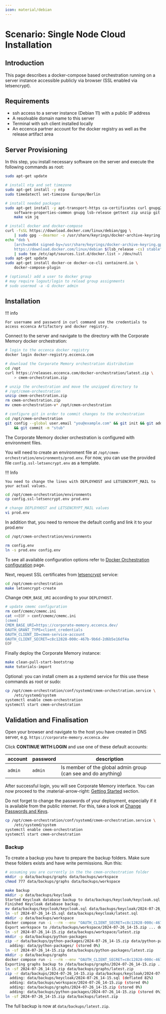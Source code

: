 ```yaml
---
icon: material/debian
---
```

# Scenario: Single Node Cloud Installation

## Introduction

This page describes a docker-compose based orchestration running on a server instance accessible publicly via browser (SSL enabled via letsencrypt).

## Requirements

-   ssh access to a server instance (Debian 11) with a public IP address
-   A resolvable domain name to this server
-   Terminal with ssh client installed locally
-   An eccenca partner account for the docker registry as well as the release artifact area

## Server Provisioning

In this step, you install necessary software on the server and execute the following commands as root:

```bash
sudo apt-get update

# install ntp and set timezone
sudo apt-get install -y ntp
sudo timedatectl set-timezone Europe/Berlin

# install needed packages
sudo apt-get install -y apt-transport-https ca-certificates curl gnupg2 \
    software-properties-common gnupg lsb-release gettext zip unzip git \ 
    make vim jq

# install docker and docker-compose
curl -fsSL https://download.docker.com/linux/debian/gpg \
    | sudo gpg --dearmor -o /usr/share/keyrings/docker-archive-keyring.gpg
echo "deb \
    [arch=amd64 signed-by=/usr/share/keyrings/docker-archive-keyring.gpg] \
    https://download.docker.com/linux/debian $(lsb_release -cs) stable" \
    | sudo tee /etc/apt/sources.list.d/docker.list > /dev/null
sudo apt-get update
sudo apt-get install docker-ce docker-ce-cli containerd.io \
    docker-compose-plugin

# (optional) add a user to docker group
# may require logout/login to reload group assignments
# sudo usermod -a -G docker admin
```

## Installation

!!! info

    For username and password in curl command use the credentials to access eccenca Artifactory and docker registry.

Connect to the server and navigate to the directory with the Corporate Memory docker orchestration:

```bash
# login to the eccenca docker registry
docker login docker-registry.eccenca.com

# download the Corporate Memory orchestration distribution
cd /opt
curl https://releases.eccenca.com/docker-orchestration/latest.zip \
    > cmem-orchestration.zip

# unzip the orchestration and move the unzipped directory to
# /opt/cmem-orchestration
unzip cmem-orchestration.zip
rm cmem-orchestration.zip
mv cmem-orchestration-v* /opt/cmem-orchestration

# configure git in order to commit changes to the orchestration
cd /opt/cmem-orchestration
git config --global user.email "you@example.com" && git init && git add . \
    && git commit -m "stub"

```

The Corporate Memory docker orchestration is configured with environment files.

You will need to create an environment file at `/opt/cmem-orchestration/environments/prod.env`.
For now, you can use the provided file `config.ssl-letsencrypt.env` as a template.

!!! Info

    You need to change the lines with DEPLOYHOST and LETSENCRYPT_MAIL to your actual values.

```bash
cd /opt/cmem-orchestration/environments
cp config.ssl-letsencrypt.env prod.env

# change DEPLOYHOST and LETSENCRYPT_MAIL values
vi prod.env
```

In addition that, you need to remove the default config and link it to your prod.env

```bash
cd /opt/cmem-orchestration/environments

rm config.env
ln -s prod.env config.env
```

To see all available configuration options refer to [Docker Orchestration configuration](./../../configuration/docker-orchestration/index.md) page.

Next, request SSL certificates from [letsencrypt](https://letsencrypt.org/) service:

```bash
cd /opt/cmem-orchestration
make letsencrypt-create
```

Change `CMEM_BASE_URI` according to your `DEPLOYHOST`.

```bash
# update cmemc configuration
rm conf/cmemc/cmemc.ini
cat <<EOF > conf/cmemc/cmemc.ini
[cmem]
CMEM_BASE_URI=https://corporate-memory.eccenca.dev/
OAUTH_GRANT_TYPE=client_credentials
OAUTH_CLIENT_ID=cmem-service-account
OAUTH_CLIENT_SECRET=c8c12828-000c-467b-9b6d-2d6b5e16df4a
EOF
```

Finally deploy the Corporate Memory instance:

```bash
make clean-pull-start-bootstrap
make tutorials-import
```

Optional: you can install cmem as a systemd service for this use these commands as root or sudo:

```bash
cp /opt/cmem-orchestration/conf/systemd/cmem-orchestration.service \
    /etc/systemd/system
systemctl enable cmem-orchestration
systemctl start cmem-orchestration
```

## Validation and Finalisation

Open your browser and navigate to the host you have created in DNS server, e.g. `https://corporate-memory.eccenca.dev`

Click **CONTINUE WITH LOGIN** and use one of these default accounts:

| account | password | description                                                                                 |
| ------- | -------- | ------------------------------------------------------------------------------------------- |
| `admin` | `admin`  | Is member of the global admin group (can see and do anything)                               |

After successful login, you will see Corporate Memory interface.
You can now proceed to the :material-arrow-right: [Getting Started](../../../getting-started/index.md) section.

Do not forget to change the passwords of your deployment, especially if it is available from the public internet.
For this, take a look at [Change Passwords and Keys](../../configuration/keycloak/change-passwords-and-keys/index.md).


```bash
cp /opt/cmem-orchestration/conf/systemd/cmem-orchestration.service \
    /etc/systemd/system
systemctl enable cmem-orchestration
systemctl start cmem-orchestration
```

### Backup

To create a backup you have to prepare the backup folders. Make sure these folders exists and have write permissions. Run this:

```bash
# assuming you are currently in the the cmem-orchestration folder
mkdir -p data/backups/graphs data/backups/workspace
chmod 777 data/backups/graphs data/backups/workspace

make backup
mkdir -p data/backups/keycloak
Started Keycloak database backup to data/backups/keycloak/keycloak.sql ...
Finished Keycloak database backup.
mv data/backups/keycloak/keycloak.sql data/backups/keycloak/2024-07-26_14-15.sql
ln -sf 2024-07-26_14-15.sql data/backups/keycloak/latest.sql
mkdir -p data/backups/workspace
docker compose run -i --rm --env "OAUTH_CLIENT_SECRET=c8c12828-000c-467b-9b6d-2d6b5e16df4a" --volume /home/ttelleis/cmem-dist/cmem-orchestration/data:/data --volume /home/ttelleis/cmem-dist/cmem-orchestration/conf/cmemc/cmemc.ini:/config/cmemc.ini cmemc -c cmem admin workspace export /data/backups/workspace/2024-07-26_14-15.zip
Export workspace to /data/backups/workspace/2024-07-26_14-15.zip ... done
ln -sf 2024-07-26_14-15.zip data/backups/workspace/latest.zip
mkdir -p data/backups/python-packages
zip -r data/backups/python-packages/2024-07-26_14-15.zip data/python-packages
  adding: data/python-packages/ (stored 0%)
ln -sf 2024-07-26_14-15.zip data/backups/python-packages/latest.zip
mkdir -p data/backups/graphs
docker compose run -i --rm --env "OAUTH_CLIENT_SECRET=c8c12828-000c-467b-9b6d-2d6b5e16df4a" --volume /home/ttelleis/cmem-dist/cmem-orchestration/data:/data --volume /home/ttelleis/cmem-dist/cmem-orchestration/conf/cmemc/cmemc.ini:/config/cmemc.ini cmemc -c cmem admin store export /data/backups/graphs/2024-07-26_14-15.zip
Exporting graphs backup to /data/backups/graphs/2024-07-26_14-15.zip ... done
ln -sf 2024-07-26_14-15.zip data/backups/graphs/latest.zip
zip -r data/backups/2024-07-26_14-15.zip data/backups/keycloak/2024-07-26_14-15.sql data/backups/workspace/2024-07-26_14-15.zip data/backups/graphs/2024-07-26_14-15.zip data/backups/python-packages/2024-07-26_14-15.zip
  adding: data/backups/keycloak/2024-07-26_14-15.sql (deflated 82%)
  adding: data/backups/workspace/2024-07-26_14-15.zip (stored 0%)
  adding: data/backups/graphs/2024-07-26_14-15.zip (stored 0%)
  adding: data/backups/python-packages/2024-07-26_14-15.zip (stored 0%)
ln -sf 2024-07-26_14-15.zip data/backups/latest.zip

```
The full backup is now at `data/backups/latest.zip`.
